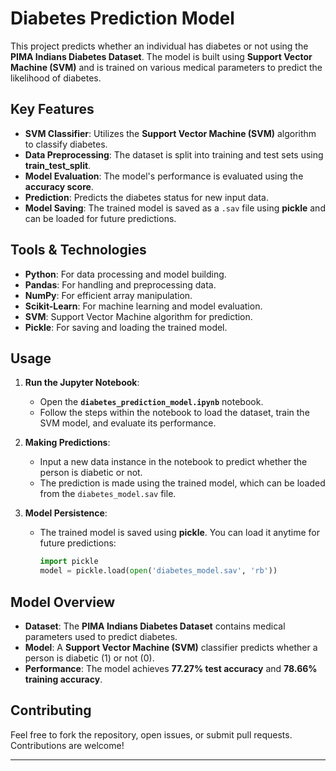 # Diabetes Prediction Model

This project predicts whether an individual has diabetes or not using the **PIMA Indians Diabetes Dataset**. The model is built using **Support Vector Machine (SVM)** and is trained on various medical parameters to predict the likelihood of diabetes.

## Key Features

- **SVM Classifier**: Utilizes the **Support Vector Machine (SVM)** algorithm to classify diabetes.
- **Data Preprocessing**: The dataset is split into training and test sets using **train_test_split**.
- **Model Evaluation**: The model's performance is evaluated using the **accuracy score**.
- **Prediction**: Predicts the diabetes status for new input data.
- **Model Saving**: The trained model is saved as a `.sav` file using **pickle** and can be loaded for future predictions.

## Tools & Technologies

- **Python**: For data processing and model building.
- **Pandas**: For handling and preprocessing data.
- **NumPy**: For efficient array manipulation.
- **Scikit-Learn**: For machine learning and model evaluation.
- **SVM**: Support Vector Machine algorithm for prediction.
- **Pickle**: For saving and loading the trained model.

## Usage

1. **Run the Jupyter Notebook**:
    - Open the **`diabetes_prediction_model.ipynb`** notebook.
    - Follow the steps within the notebook to load the dataset, train the SVM model, and evaluate its performance.
    
2. **Making Predictions**:
    - Input a new data instance in the notebook to predict whether the person is diabetic or not.
    - The prediction is made using the trained model, which can be loaded from the `diabetes_model.sav` file.

3. **Model Persistence**:
    - The trained model is saved using **pickle**. You can load it anytime for future predictions:
      ```python
      import pickle
      model = pickle.load(open('diabetes_model.sav', 'rb'))
      ```

## Model Overview

- **Dataset**: The **PIMA Indians Diabetes Dataset** contains medical parameters used to predict diabetes.
- **Model**: A **Support Vector Machine (SVM)** classifier predicts whether a person is diabetic (1) or not (0).
- **Performance**: The model achieves **77.27% test accuracy** and **78.66% training accuracy**.

## Contributing

Feel free to fork the repository, open issues, or submit pull requests. Contributions are welcome!

---
